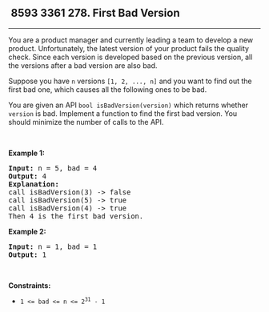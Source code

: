 <h2> 8593 3361
278. First Bad Version</h2><hr><div><p>You are a product manager and currently leading a team to develop a new product. Unfortunately, the latest version of your product fails the quality check. Since each version is developed based on the previous version, all the versions after a bad version are also bad.</p>

<p>Suppose you have <code>n</code> versions <code>[1, 2, ..., n]</code> and you want to find out the first bad one, which causes all the following ones to be bad.</p>

<p>You are given an API <code>bool isBadVersion(version)</code> which returns whether <code>version</code> is bad. Implement a function to find the first bad version. You should minimize the number of calls to the API.</p>

<p>&nbsp;</p>
<p><strong class="example">Example 1:</strong></p>

<pre><strong>Input:</strong> n = 5, bad = 4
<strong>Output:</strong> 4
<strong>Explanation:</strong>
call isBadVersion(3) -&gt; false
call isBadVersion(5)&nbsp;-&gt; true
call isBadVersion(4)&nbsp;-&gt; true
Then 4 is the first bad version.
</pre>

<p><strong class="example">Example 2:</strong></p>

<pre><strong>Input:</strong> n = 1, bad = 1
<strong>Output:</strong> 1
</pre>

<p>&nbsp;</p>
<p><strong>Constraints:</strong></p>

<ul>
	<li><code>1 &lt;= bad &lt;= n &lt;= 2<sup>31</sup> - 1</code></li>
</ul>
</div>